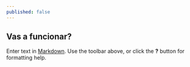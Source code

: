 ```yaml
---
published: false
---
```

## Vas a funcionar?

Enter text in [Markdown](http://daringfireball.net/projects/markdown/). Use the toolbar above, or click the **?** button for formatting help.
